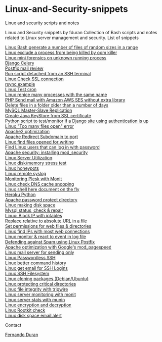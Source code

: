 Linux-and-Security-snippets
===========================

Linux and security scripts and notes


Linux and Security snippets by fduran
Collection of Bash scripts and notes related to Linux server management and security.
List of snippets


<a href="https://gist.github.com/fduran/f678b4b67f559ad505d8#file-linux-bash-generate-a-number-of-files-of-random-sizes-in-a-range">Linux Bash generate a number of files of random sizes in a range</a>  
<a href="https://gist.github.com/fduran/11401032#file-linux-exclude-a-process-from-being-killed-by-oom-killer">Linux exclude a process from being killed by oom killer</a>   
<a href="https://gist.github.com/fduran/11401011#file-linux-mini-forensics-on-unknown-running-process">Linux mini forensics on unknown running process</a>  
<a href="https://gist.github.com/fduran/11400989#file-django-celery-development">Django Celery</a>  
<a href="https://gist.github.com/fduran/11400900#file-postfix-mail-review">Postfix mail review</a>  
<a href="https://gist.github.com/fduran/11400887#file-run-script-detached-from-an-ssh-terminal">Run script detached from an SSH terminal</a>  
<a href="https://gist.github.com/fduran/11400872#file-linux-check-ssl-connection">Linux Check SSL connection</a>  
<a href="https://gist.github.com/fduran/11400761#file-rsync-example">rsync example</a>  
<a href="https://gist.github.com/fduran/11400712#file-linux-test-cron">Linux Test cron</a>  
<a href="https://gist.github.com/fduran/11400672#file-linux-renice-many-processes-with-the-same-name">Linux renice many processes with the same name</a>  
<a href="https://gist.github.com/fduran/11400633#file-php-send-mail-with-amazon-aws-ses-without-extra-library">PHP Send mail with Amazon AWS SES without extra library</a>  
<a href="https://gist.github.com/fduran/11400587#file-delete-files-in-a-folder-older-than-a-number-of-days">Delete files in a folder older than a number of days</a>  
<a href="https://gist.github.com/4622779">MySQL Master-Slave Replication</a>  
<a href="https://gist.github.com/4586880">Create Java KeyStore from SSL certificate</a>  
<a href="https://gist.github.com/4543001">Python script to test/monitor if a Django site using authentication is up</a>   
<a href="https://gist.github.com/4514042">Linux "Too many files open" error</a>  
<a href="https://gist.github.com/4271982">Apache2 optimization</a>  
<a href="https://gist.github.com/4271967">Apache Redirect Subdomain to port</a>  
<a href="https://gist.github.com/4271952">Linux find files opened for writing</a>  
<a href="https://gist.github.com/1989361">Find Linux users that can log in with password</a>  
<a href="https://gist.github.com/1947100">Apache security: installing mod_security</a>  
<a href="https://gist.github.com/1870293">Linux Server Utilization</a>  
<a href="https://gist.github.com/1870554">Linux disk/memory stress test</a>  
<a href="https://gist.github.com/1870552">Linux honeypots</a>  
<a href="https://gist.github.com/1870549">Linux remote syslog</a>  
<a href="https://gist.github.com/1870548">Monitoring Plesk with Monit</a>  
<a href="https://gist.github.com/1870546">Linux check DNS cache snooping</a>  
<a href="https://gist.github.com/1870543">Linux shell here document on the fly</a>  
<a href="https://gist.github.com/1870536">Heroku Python</a>  
<a href="https://gist.github.com/1870533">Apache password protect directory</a>  
<a href="https://gist.github.com/1870527">Linux making disk space</a>  
<a href="https://gist.github.com/1870522">Mysql status, check & repair</a>  
<a href="https://gist.github.com/1870519">Linux: Block IP with iptables</a>  
<a href="https://gist.github.com/1870515">Replace relative to absolute URL in a file</a>  
<a href="https://gist.github.com/1870512">Set permissions for web files & directories</a>  
<a href="https://gist.github.com/1870507">Linux find IPs with most web connections</a>  
<a href="https://gist.github.com/1870502">Linux monitor & react to event in log file</a>  
<a href="https://gist.github.com/1870498">Defending against Spam using Linux Postfix</a>  
<a href="https://gist.github.com/1870492">Apache optimization with Google's mod_pagespeed</a>  
<a href="https://gist.github.com/1870485">Linux mail server for sending only</a>  
<a href="https://gist.github.com/1870484">Linux Passwordless SSH</a>  
<a href="https://gist.github.com/1870477">Linux better command history</a>  
<a href="https://gist.github.com/1870474">Linux get email for SSH Logins</a>  
<a href="https://gist.github.com/1870471">Linux SSH Filesystem</a>  
<a href="https://gist.github.com/1870463">Linux cloning packages (Debian/Ubuntu)</a>  
<a href="https://gist.github.com/1870460">Linux protecting critical directories</a>  
<a href="https://gist.github.com/1870451">Linux file integrity with tripwire</a>  
<a href="https://gist.github.com/1870446">Linux server monitoring with monit</a>  
<a href="https://gist.github.com/1870444">Linux server stats with munin</a>  
<a href="https://gist.github.com/1870438">Linux encryption and decryption</a>  
<a href="https://gist.github.com/1870436">Linux Rootkit check</a>  
<a href="https://gist.github.com/1870429">Linux disk space email alert</a>  

Contact

<a href="http://fduran.com/">Fernando Duran</s>
